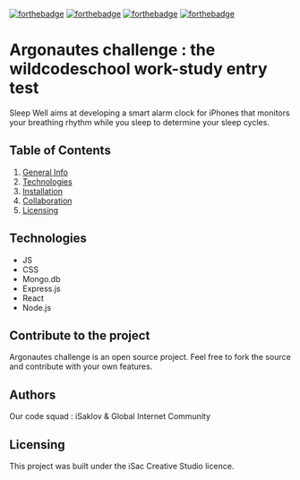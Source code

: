 [![forthebadge](https://forthebadge.com/images/badges/made-with-javascript.svg)](https://forthebadge.com)
[![forthebadge](https://forthebadge.com/images/badges/it-works-why.svg)](https://forthebadge.com)
[![forthebadge](https://forthebadge.com/images/badges/ages-12.svg)](https://forthebadge.com)
[![forthebadge](https://forthebadge.com/images/badges/contains-cat-gifs.svg)](https://forthebadge.com)

# Argonautes challenge : the wildcodeschool work-study entry test

Sleep Well aims at developing a smart alarm clock for iPhones that monitors your breathing rhythm while you sleep to determine your sleep cycles.

## Table of Contents
1. [General Info](#general-info)
2. [Technologies](#technologies)
3. [Installation](#installation)
4. [Collaboration](#collaboration)
5. [Licensing](#licensing)

## Technologies
- JS
- CSS
- Mongo.db
- Express.js
- React
- Node.js

## Contribute to the project

Argonautes challenge is an open source project. Feel free to fork the source and contribute with your own features.

## Authors

Our code squad : iSaklov & Global Internet Community

## Licensing

This project was built under the iSac Creative Studio licence.